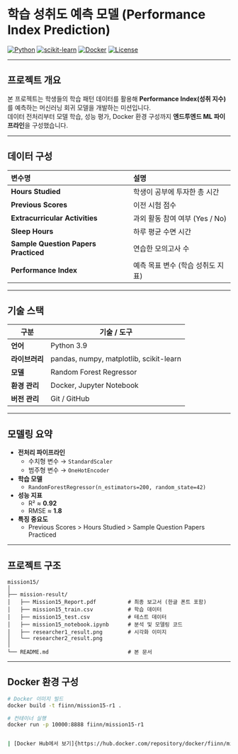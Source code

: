 # 학습 성취도 예측 모델 (Performance Index Prediction)

[![Python](https://img.shields.io/badge/Python-3.9%2B-blue?logo=python)](https://www.python.org/)
[![scikit-learn](https://img.shields.io/badge/scikit--learn-1.3.0-orange?logo=scikitlearn)](https://scikit-learn.org/)
[![Docker](https://img.shields.io/badge/Docker-Containerized-blue?logo=docker)](https://hub.docker.com/repository/docker/fiinn/mission15-r1)
[![License](https://img.shields.io/badge/License-MIT-green)](LICENSE)

---

## 프로젝트 개요
본 프로젝트는 학생들의 학습 패턴 데이터를 활용해 **Performance Index(성취 지수)** 를 예측하는 머신러닝 회귀 모델을 개발하는 미션입니다.  
데이터 전처리부터 모델 학습, 성능 평가, Docker 환경 구성까지 **엔드투엔드 ML 파이프라인**을 구성했습니다.

---

## 데이터 구성

| 변수명 | 설명 |
|:--------|:------|
| **Hours Studied** | 학생이 공부에 투자한 총 시간 |
| **Previous Scores** | 이전 시험 점수 |
| **Extracurricular Activities** | 과외 활동 참여 여부 (Yes / No) |
| **Sleep Hours** | 하루 평균 수면 시간 |
| **Sample Question Papers Practiced** | 연습한 모의고사 수 |
| **Performance Index** | 예측 목표 변수 (학습 성취도 지표) |

---

## 기술 스택

| 구분 | 기술 / 도구 |
|------|--------------|
| **언어** | Python 3.9 |
| **라이브러리** | pandas, numpy, matplotlib, scikit-learn |
| **모델** | Random Forest Regressor |
| **환경 관리** | Docker, Jupyter Notebook |
| **버전 관리** | Git / GitHub |

---

## 모델링 요약

- **전처리 파이프라인**
  - 수치형 변수 → `StandardScaler`
  - 범주형 변수 → `OneHotEncoder`
- **학습 모델**
  - `RandomForestRegressor(n_estimators=200, random_state=42)`
- **성능 지표**
  - R² ≈ **0.92**
  - RMSE ≈ **1.8**
- **특징 중요도**
  - Previous Scores > Hours Studied > Sample Question Papers Practiced

---

## 프로젝트 구조

```
mission15/
│
├── mission-result/
│   ├── Mission15_Report.pdf          # 최종 보고서 (한글 폰트 포함)
│   ├── mission15_train.csv           # 학습 데이터
│   ├── mission15_test.csv            # 테스트 데이터
│   ├── mission15_notebook.ipynb      # 분석 및 모델링 코드
│   ├── researcher1_result.png        # 시각화 이미지
│   └── researcher2_result.png
│
└── README.md                         # 본 문서
```

---

## Docker 환경 구성

```bash
# Docker 이미지 빌드
docker build -t fiinn/mission15-r1 .

# 컨테이너 실행
docker run -p 10000:8888 fiinn/mission15-r1


| [Docker Hub에서 보기]{https://hub.docker.com/repository/docker/fiinn/mission15-r1/general}
